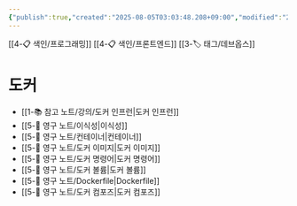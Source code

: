 ```yaml
---
{"publish":true,"created":"2025-08-05T03:03:48.208+09:00","modified":"2025-08-05T03:04:12.211+09:00","cssclasses":""}
---
```


[[4-📋 색인/프로그래밍]]
[[4-📋 색인/프론트엔드]]
[[3-🏷️ 태그/데브옵스]]

# 도커
- [[1-📚 참고 노트/강의/도커 인프런\|도커 인프런]]
- [[5-💎 영구 노트/이식성\|이식성]]
- [[5-💎 영구 노트/컨테이너\|컨테이너]]
- [[5-💎 영구 노트/도커 이미지\|도커 이미지]]
- [[5-💎 영구 노트/도커 명령어\|도커 명령어]]
- [[5-💎 영구 노트/도커 볼륨\|도커 볼륨]]
- [[5-💎 영구 노트/Dockerfile\|Dockerfile]]
- [[5-💎 영구 노트/도커 컴포즈\|도커 컴포즈]]
